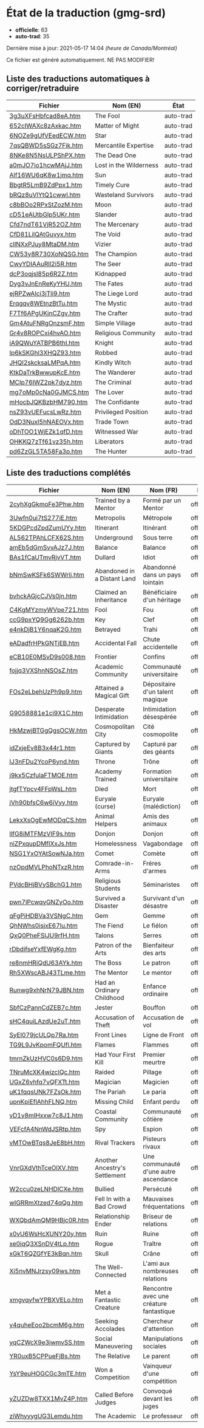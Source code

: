 # État de la traduction (gmg-srd)

 * **officielle**: 63
 * **auto-trad**: 35


Dernière mise à jour: 2021-05-17 14:04 *(heure de Canada/Montréal)*

Ce fichier est généré automatiquement. NE PAS MODIFIER!
## Liste des traductions automatiques à corriger/retraduire

| Fichier   | Nom (EN)    | État |
|-----------|-------------|:----:|
|[3g3uXFsHbfcad8eA.htm](gmg-srd/3g3uXFsHbfcad8eA.htm)|The Fool|auto-trad|
|[652cIWAXc8zAxkac.htm](gmg-srd/652cIWAXc8zAxkac.htm)|Matter of Might|auto-trad|
|[6NOZe9gUfVEedECW.htm](gmg-srd/6NOZe9gUfVEedECW.htm)|Star|auto-trad|
|[7qsQBWD5sSGz7Fik.htm](gmg-srd/7qsQBWD5sSGz7Fik.htm)|Mercantile Expertise|auto-trad|
|[8NKe8N5NsULPShPX.htm](gmg-srd/8NKe8N5NsULPShPX.htm)|The Dead One|auto-trad|
|[a0mJO7io1hcwMAjJ.htm](gmg-srd/a0mJO7io1hcwMAjJ.htm)|Lost in the Wilderness|auto-trad|
|[Alf16WU6qK8w1jmq.htm](gmg-srd/Alf16WU6qK8w1jmq.htm)|Sun|auto-trad|
|[BbgtR5LmB9ZdPpx1.htm](gmg-srd/BbgtR5LmB9ZdPpx1.htm)|Timely Cure|auto-trad|
|[bRQz8uVlYtQ1cwwI.htm](gmg-srd/bRQz8uVlYtQ1cwwI.htm)|Wasteland Survivors|auto-trad|
|[c8bBOo2RPxStZozM.htm](gmg-srd/c8bBOo2RPxStZozM.htm)|Moon|auto-trad|
|[cD51eAUtbGlp5UKr.htm](gmg-srd/cD51eAUtbGlp5UKr.htm)|Slander|auto-trad|
|[Cfd7ndT61VjR52OZ.htm](gmg-srd/Cfd7ndT61VjR52OZ.htm)|The Mercenary|auto-trad|
|[CfD81LilQAtGuvyx.htm](gmg-srd/CfD81LilQAtGuvyx.htm)|The Void|auto-trad|
|[cIlNXxPJuy8MtaDM.htm](gmg-srd/cIlNXxPJuy8MtaDM.htm)|Vizier|auto-trad|
|[CW53y8R730XoNQSG.htm](gmg-srd/CW53y8R730XoNQSG.htm)|The Champion|auto-trad|
|[CwyYDIAAuRll2i5R.htm](gmg-srd/CwyYDIAAuRll2i5R.htm)|The Seer|auto-trad|
|[dcP3oqjsl85p6R2Z.htm](gmg-srd/dcP3oqjsl85p6R2Z.htm)|Kidnapped|auto-trad|
|[Dyg3vJnEnReKyYHU.htm](gmg-srd/Dyg3vJnEnReKyYHU.htm)|The Fates|auto-trad|
|[ejRPZwAlci3jTli9.htm](gmg-srd/ejRPZwAlci3jTli9.htm)|The Liege Lord|auto-trad|
|[Erqgqv8WEtnzBtTu.htm](gmg-srd/Erqgqv8WEtnzBtTu.htm)|The Mystic|auto-trad|
|[F7Tf6APgUKjnCZgv.htm](gmg-srd/F7Tf6APgUKjnCZgv.htm)|The Crafter|auto-trad|
|[Gm4AtuFNRgOnzsmF.htm](gmg-srd/Gm4AtuFNRgOnzsmF.htm)|Simple Village|auto-trad|
|[Gr4v8ROPCxi4hvAO.htm](gmg-srd/Gr4v8ROPCxi4hvAO.htm)|Religious Community|auto-trad|
|[iA9QWuYATBPB6thI.htm](gmg-srd/iA9QWuYATBPB6thI.htm)|Knight|auto-trad|
|[Ip6kSKGhl3XHQZ93.htm](gmg-srd/Ip6kSKGhl3XHQZ93.htm)|Robbed|auto-trad|
|[JHQI2skcksaLMPqA.htm](gmg-srd/JHQI2skcksaLMPqA.htm)|Kindly Witch|auto-trad|
|[KtkDaTrkBwwupKcE.htm](gmg-srd/KtkDaTrkBwwupKcE.htm)|The Wanderer|auto-trad|
|[MCIp76IWZ2pk7dyz.htm](gmg-srd/MCIp76IWZ2pk7dyz.htm)|The Criminal|auto-trad|
|[mg7oMp0cNa0GJMCS.htm](gmg-srd/mg7oMp0cNa0GJMCS.htm)|The Lover|auto-trad|
|[mHocbJQKBzbHM790.htm](gmg-srd/mHocbJQKBzbHM790.htm)|The Confidante|auto-trad|
|[nsZ93vUEFucsLwRz.htm](gmg-srd/nsZ93vUEFucsLwRz.htm)|Privileged Position|auto-trad|
|[OdD3NuxI5hNAEOVx.htm](gmg-srd/OdD3NuxI5hNAEOVx.htm)|Trade Town|auto-trad|
|[oDhTOO1WjEZk1qfD.htm](gmg-srd/oDhTOO1WjEZk1qfD.htm)|Witnessed War|auto-trad|
|[OHKKQ7zTf61vz35h.htm](gmg-srd/OHKKQ7zTf61vz35h.htm)|Liberators|auto-trad|
|[pd6ZzGL5TA58Fa3p.htm](gmg-srd/pd6ZzGL5TA58Fa3p.htm)|The Hunter|auto-trad|

## Liste des traductions complétés

| Fichier   | Nom (EN)    | Nom (FR)    | État |
|-----------|-------------|-------------|:----:|
|[2cyhXgGkmoFe3Phw.htm](gmg-srd/2cyhXgGkmoFe3Phw.htm)|Trained by a Mentor|Formé par un Mentor|officielle|
|[3Uwfn0ui7tS277iE.htm](gmg-srd/3Uwfn0ui7tS277iE.htm)|Metropolis|Métropole|officielle|
|[5KDGPcdZpdZumUYy.htm](gmg-srd/5KDGPcdZpdZumUYy.htm)|Itinerant|Itinérant|officielle|
|[AL562TPAhLCFX62S.htm](gmg-srd/AL562TPAhLCFX62S.htm)|Underground|Sous terre|officielle|
|[amEb5dGmSvvAJz7J.htm](gmg-srd/amEb5dGmSvvAJz7J.htm)|Balance|Balance|officielle|
|[BAs1fCaUTmvRjvVT.htm](gmg-srd/BAs1fCaUTmvRjvVT.htm)|Dullard|Idiot|officielle|
|[bNmSwKSFk6SWWrlj.htm](gmg-srd/bNmSwKSFk6SWWrlj.htm)|Abandoned in a Distant Land|Abandonné dans un pays lointain|officielle|
|[bvhckAGjcCJVs0jn.htm](gmg-srd/bvhckAGjcCJVs0jn.htm)|Claimed an Inheritance|Bénéficiaire d'un héritage|officielle|
|[C4KgMYzmyWVpe721.htm](gmg-srd/C4KgMYzmyWVpe721.htm)|Fool|Fou|officielle|
|[ccG9pxYQ9Gg6262b.htm](gmg-srd/ccG9pxYQ9Gg6262b.htm)|Key|Clef|officielle|
|[e4nkDjB1Y6nqaK2G.htm](gmg-srd/e4nkDjB1Y6nqaK2G.htm)|Betrayed|Trahi|officielle|
|[eADadfrHPkGNTjEB.htm](gmg-srd/eADadfrHPkGNTjEB.htm)|Accidental Fall|Chute accidentelle|officielle|
|[eCB10E0MSvD9s008.htm](gmg-srd/eCB10E0MSvD9s008.htm)|Frontier|Confins|officielle|
|[fojjq3VXShnNSOsZ.htm](gmg-srd/fojjq3VXShnNSOsZ.htm)|Academic Community|Communauté universitaire|officielle|
|[FOs2eLbehUzPh9p9.htm](gmg-srd/FOs2eLbehUzPh9p9.htm)|Attained a Magical Gift|Dépositaire d'un talent magique|officielle|
|[G9058881e1ci9X1C.htm](gmg-srd/G9058881e1ci9X1C.htm)|Desperate Intimidation|Intimidation désespérée|officielle|
|[HkMzwjBTGgQgsOCW.htm](gmg-srd/HkMzwjBTGgQgsOCW.htm)|Cosmopolitan City|Cité cosmopolite|officielle|
|[idZxjeEv8B3x44r1.htm](gmg-srd/idZxjeEv8B3x44r1.htm)|Captured by Giants|Capturé par des géants|officielle|
|[IJ3nFDu2YcoP6ynd.htm](gmg-srd/IJ3nFDu2YcoP6ynd.htm)|Throne|Trône|officielle|
|[j9kx5CzfulaFTMOE.htm](gmg-srd/j9kx5CzfulaFTMOE.htm)|Academy Trained|Formation universitaire|officielle|
|[jtgfTYpcv4FFpWsL.htm](gmg-srd/jtgfTYpcv4FFpWsL.htm)|Died|Mort|officielle|
|[jVh90bfsC6w6iVyy.htm](gmg-srd/jVh90bfsC6w6iVyy.htm)|Euryale (curse)|Euryale (malédiction)|officielle|
|[LekxXsOgEwMODqCS.htm](gmg-srd/LekxXsOgEwMODqCS.htm)|Animal Helpers|Amis des animaux|officielle|
|[llfG8iMTFMzVIF9s.htm](gmg-srd/llfG8iMTFMzVIF9s.htm)|Donjon|Donjon|officielle|
|[niZPxqupDMfIXxJs.htm](gmg-srd/niZPxqupDMfIXxJs.htm)|Homelessness|Vagabondage|officielle|
|[NSG1YxOYAtSowNJa.htm](gmg-srd/NSG1YxOYAtSowNJa.htm)|Comet|Comète|officielle|
|[nzOpdMVLPhoNTxzR.htm](gmg-srd/nzOpdMVLPhoNTxzR.htm)|Comrade-in-Arms|Fréres d'armes|officielle|
|[PVdcBHjBVySBchG1.htm](gmg-srd/PVdcBHjBVySBchG1.htm)|Religious Students|Séminaristes|officielle|
|[pwn7lPcwqyGNZyOo.htm](gmg-srd/pwn7lPcwqyGNZyOo.htm)|Survived a Disaster|Survivant d'un désastre|officielle|
|[qFgPiHDBVa3VSNgC.htm](gmg-srd/qFgPiHDBVa3VSNgC.htm)|Gem|Gemme|officielle|
|[QhNWhs0isjxE67lu.htm](gmg-srd/QhNWhs0isjxE67lu.htm)|The Fiend|Le fiélon|officielle|
|[QxQ0PheFSIJU9rfH.htm](gmg-srd/QxQ0PheFSIJU9rfH.htm)|Talons|Serres|officielle|
|[rDbdifseYxfEWgKg.htm](gmg-srd/rDbdifseYxfEWgKg.htm)|Patron of the Arts|Bienfaiteur des arts|officielle|
|[re8nmHRiQdU63AYk.htm](gmg-srd/re8nmHRiQdU63AYk.htm)|The Boss|Le patron|officielle|
|[Rh5XWscABJ43TLme.htm](gmg-srd/Rh5XWscABJ43TLme.htm)|The Mentor|Le mentor|officielle|
|[Runwg9xhNrN79JBN.htm](gmg-srd/Runwg9xhNrN79JBN.htm)|Had an Ordinary Childhood|Enfance ordinaire|officielle|
|[SbfCzPannCdZEB7c.htm](gmg-srd/SbfCzPannCdZEB7c.htm)|Jester|Bouffon|officielle|
|[sHC4quiLAzdUe2uT.htm](gmg-srd/sHC4quiLAzdUe2uT.htm)|Accusation of Theft|Accusation de vol|officielle|
|[SyEl079jcULQp7Ra.htm](gmg-srd/SyEl079jcULQp7Ra.htm)|Front Lines|Ligne de Front|officielle|
|[TG9L9JvKpomFQUfl.htm](gmg-srd/TG9L9JvKpomFQUfl.htm)|Flames|Flammes|officielle|
|[tmrnZkUzHVC0s6D9.htm](gmg-srd/tmrnZkUzHVC0s6D9.htm)|Had Your First Kill|Premier meurtre|officielle|
|[TNruMcXK4wizclQc.htm](gmg-srd/TNruMcXK4wizclQc.htm)|Raided|Pillage|officielle|
|[UGxZ6vhfq7vQFXTt.htm](gmg-srd/UGxZ6vhfq7vQFXTt.htm)|Magician|Magicien|officielle|
|[uK1fqqsUNk7FZsOk.htm](gmg-srd/uK1fqqsUNk7FZsOk.htm)|The Pariah|Le paria|officielle|
|[upnKpiEflAhhFLNQ.htm](gmg-srd/upnKpiEflAhhFLNQ.htm)|Missing Child|Enfant perdu|officielle|
|[vD1y8mIHxxw7c8J1.htm](gmg-srd/vD1y8mIHxxw7c8J1.htm)|Coastal Community|Communauté côtière|officielle|
|[VEFcfA4NnWdJSRtp.htm](gmg-srd/VEFcfA4NnWdJSRtp.htm)|Spy|Espion|officielle|
|[vMTOwBTqs8JeE8bH.htm](gmg-srd/vMTOwBTqs8JeE8bH.htm)|Rival Trackers|Pisteurs rivaux|officielle|
|[VnrGXdVthTceOlXV.htm](gmg-srd/VnrGXdVthTceOlXV.htm)|Another Ancestry's Settlement|Une communauté d'une autre ascendance|officielle|
|[W2ccu0zeLNHDlCXe.htm](gmg-srd/W2ccu0zeLNHDlCXe.htm)|Bullied|Persécuté|officielle|
|[wIGRRmXtzed74qQq.htm](gmg-srd/wIGRRmXtzed74qQq.htm)|Fell In with a Bad Crowd|Mauvaises fréquentations|officielle|
|[WXQbdAmQM9HBjc0R.htm](gmg-srd/WXQbdAmQM9HBjc0R.htm)|Relationship Ender|Briseur de relations|officielle|
|[x0vU6WsHcXUNY20y.htm](gmg-srd/x0vU6WsHcXUNY20y.htm)|Ruin|Ruine|officielle|
|[xe0iqQ3XSnDV4tLp.htm](gmg-srd/xe0iqQ3XSnDV4tLp.htm)|Rogue|Traître|officielle|
|[xGkT6QZGfYE3kBqn.htm](gmg-srd/xGkT6QZGfYE3kBqn.htm)|Skull|Crâne|officielle|
|[Xi5nvMNJrzsy09ws.htm](gmg-srd/Xi5nvMNJrzsy09ws.htm)|The Well-Connected|L'ami aux nombreuses relations|officielle|
|[xmgvqyfwYPBXVELo.htm](gmg-srd/xmgvqyfwYPBXVELo.htm)|Met a Fantastic Creature|Rencontre avec une créature fantastique|officielle|
|[y4quheEoo2bcmM6g.htm](gmg-srd/y4quheEoo2bcmM6g.htm)|Seeking Accolades|Chercheur d'attention|officielle|
|[yqCZWcX9e3iwmvSS.htm](gmg-srd/yqCZWcX9e3iwmvSS.htm)|Social Maneuvering|Manipulations sociales|officielle|
|[YR0uxB5CPPueFjBs.htm](gmg-srd/YR0uxB5CPPueFjBs.htm)|The Relative|Le parent|officielle|
|[YsY9euHOGCGc3mTE.htm](gmg-srd/YsY9euHOGCGc3mTE.htm)|Won a Competition|Vainqueur d'une compétition|officielle|
|[yZUZDw8TXX1MvZ4P.htm](gmg-srd/yZUZDw8TXX1MvZ4P.htm)|Called Before Judges|Convoqué devant les juges|officielle|
|[ziWhyyygUG3Lemdu.htm](gmg-srd/ziWhyyygUG3Lemdu.htm)|The Academic|Le professeur|officielle|
